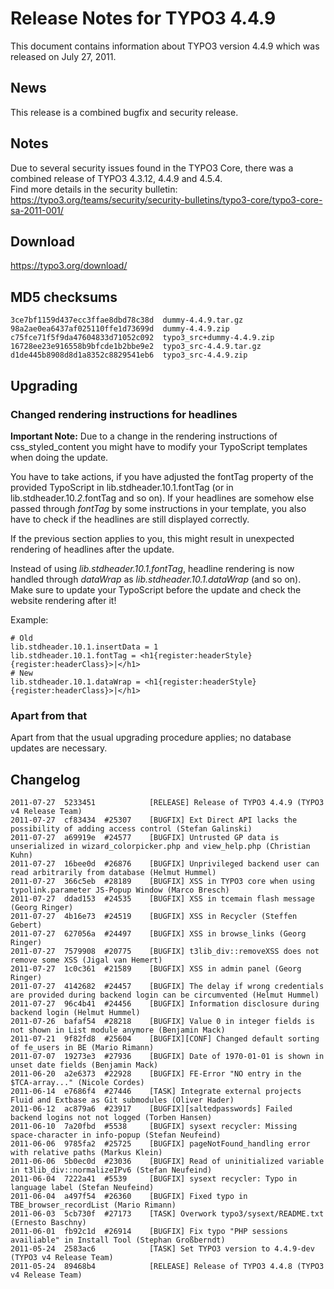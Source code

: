 Release Notes for TYPO3 4.4.9
=============================

This document contains information about TYPO3 version 4.4.9 which was
released on July 27, 2011.

News
----

This release is a combined bugfix and security release.

Notes
-----

Due to several security issues found in the TYPO3 Core, there was a
combined release of TYPO3 4.3.12, 4.4.9 and 4.5.4.\
Find more details in the security bulletin:
<https://typo3.org/teams/security/security-bulletins/typo3-core/typo3-core-sa-2011-001/>

Download
--------

<https://typo3.org/download/>

MD5 checksums
-------------

    3ce7bf1159d437ecc3ffae8dbd78c38d  dummy-4.4.9.tar.gz
    98a2ae0ea6437af025110ffe1d73699d  dummy-4.4.9.zip
    c75fce71f5f9da47604833d71052c092  typo3_src+dummy-4.4.9.zip
    16728ee23e916558b9bfcde1b2bbe9e2  typo3_src-4.4.9.tar.gz
    d1de445b8908d8d1a8352c8829541eb6  typo3_src-4.4.9.zip

Upgrading
---------

### Changed rendering instructions for headlines

**Important Note:** Due to a change in the rendering instructions of
css\_styled\_content you might have to modify your TypoScript templates
when doing the update.

You have to take actions, if you have adjusted the fontTag property of
the provided TypoScript in lib.stdheader.10.1.fontTag (or in
lib.stdheader.10.*2*.fontTag and so on). If your headlines are somehow
else passed through *fontTag* by some instructions in your template, you
also have to check if the headlines are still displayed correctly.

If the previous section applies to you, this might result in unexpected
rendering of headlines after the update.

Instead of using *lib.stdheader.10.1.fontTag*, headline rendering is now
handled through *dataWrap* as *lib.stdheader.10.1.dataWrap* (and so on).
Make sure to update your TypoScript before the update and check the
website rendering after it!

Example:

    # Old
    lib.stdheader.10.1.insertData = 1
    lib.stdheader.10.1.fontTag = <h1{register:headerStyle}{register:headerClass}>|</h1>
    # New
    lib.stdheader.10.1.dataWrap = <h1{register:headerStyle}{register:headerClass}>|</h1>

### Apart from that

Apart from that the usual upgrading procedure applies; no database
updates are necessary.

Changelog
---------

    2011-07-27  5233451            [RELEASE] Release of TYPO3 4.4.9 (TYPO3 v4 Release Team)
    2011-07-27  cf83434  #25307    [BUGFIX] Ext Direct API lacks the possibility of adding access control (Stefan Galinski)
    2011-07-27  a69919e  #24577    [BUGFIX] Untrusted GP data is unserialized in wizard_colorpicker.php and view_help.php (Christian Kuhn)
    2011-07-27  16bee0d  #26876    [BUGFIX] Unprivileged backend user can read arbitrarily from database (Helmut Hummel)
    2011-07-27  366c5eb  #28189    [BUGFIX] XSS in TYPO3 core when using typolink.parameter JS-Popup Window (Marco Bresch)
    2011-07-27  ddad153  #24535    [BUGFIX] XSS in tcemain flash message (Georg Ringer)
    2011-07-27  4b16e73  #24519    [BUGFIX] XSS in Recycler (Steffen Gebert)
    2011-07-27  627056a  #24497    [BUGFIX] XSS in browse_links (Georg Ringer)
    2011-07-27  7579908  #20775    [BUGFIX] t3lib_div::removeXSS does not remove some XSS (Jigal van Hemert)
    2011-07-27  1c0c361  #21589    [BUGFIX] XSS in admin panel (Georg Ringer)
    2011-07-27  4142682  #24457    [BUGFIX] The delay if wrong credentials are provided during backend login can be circumvented (Helmut Hummel)
    2011-07-27  96c4b41  #24456    [BUGFIX] Information disclosure during backend login (Helmut Hummel)
    2011-07-26  bafaf54  #28218    [BUGFIX] Value 0 in integer fields is not shown in List module anymore (Benjamin Mack)
    2011-07-21  9f82fd8  #25604    [BUGFIX][CONF] Changed default sorting of fe_users in BE (Mario Rimann)
    2011-07-07  19273e3  #27936    [BUGFIX] Date of 1970-01-01 is shown in unset date fields (Benjamin Mack)
    2011-06-20  a2e6373  #22928    [BUGFIX] FE-Error "NO entry in the $TCA-array..." (Nicole Cordes)
    2011-06-14  e7686f4  #27446    [TASK] Integrate external projects Fluid and Extbase as Git submodules (Oliver Hader)
    2011-06-12  ac879a6  #23917    [BUGFIX][saltedpasswords] Failed backend logins not not logged (Torben Hansen)
    2011-06-10  7a20fbd  #5538     [BUGFIX] sysext recycler: Missing space-character in info-popup (Stefan Neufeind)
    2011-06-06  9785fa2  #25725    [BUGFIX] pageNotFound_handling error with relative paths (Markus Klein)
    2011-06-06  5b0ec0d  #23036    [BUGFIX] Read of uninitialized variable in t3lib_div::normalizeIPv6 (Stefan Neufeind)
    2011-06-04  7222a41  #5539     [BUGFIX] sysext recycler: Typo in language label (Stefan Neufeind)
    2011-06-04  a497f54  #26360    [BUGFIX] Fixed typo in TBE_browser_recordList (Mario Rimann)
    2011-06-03  5cb730f  #27173    [TASK] Overwork typo3/sysext/README.txt (Ernesto Baschny)
    2011-06-01  fb92c1d  #26914    [BUGFIX] Fix typo "PHP sessions availiable" in Install Tool (Stephan Großberndt)
    2011-05-24  2583ac6            [TASK] Set TYPO3 version to 4.4.9-dev (TYPO3 v4 Release Team)
    2011-05-24  89468b4            [RELEASE] Release of TYPO3 4.4.8 (TYPO3 v4 Release Team)


